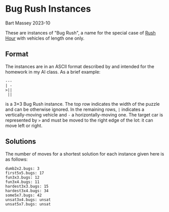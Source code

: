 # Bug Rush Instances
Bart Massey 2023-10

These are instances of "Bug Rush", a name for the special
case of [Rush
Hour](https://en.wikipedia.org/wiki/Rush_Hour_%28puzzle%29)
with vehicles of length one only.

## Format

The instances are in an ASCII format described by and
intended for the homework in my AI class. As a brief
example:

    ---
    | -
    >||
     ||

is a 3×3 Bug Rush instance. The top row indicates the width
of the puzzle and can be otherwise ignored. In the remaining
rows, `|` indicates a vertically-moving vehicle and `-` a
horizontally-moving one. The target car is represented by
`>` and must be moved to the right edge of the lot: it can
move left or right.

## Solutions

The number of moves for a shortest solution for each
instance given here is as follows:

    dumb2x2.bugs: 3
    first5x5.bugs: 17
    fun3x3.bugs: 12
    fun3x4.bugs: 11
    hardest3x3.bugs: 15
    hardest3x4.bugs: 34
    some5x7.bugs: 42
    unsat3x4.bugs: unsat
    unsat5x7.bugs: unsat


